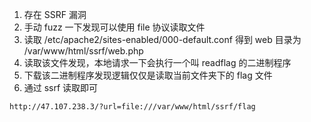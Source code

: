 1. 存在 SSRF 漏洞
2. 手动 fuzz 一下发现可以使用 file 协议读取文件
3. 读取 /etc/apache2/sites-enabled/000-default.conf 得到 web 目录为 /var/www/html/ssrf/web.php
4. 读取该文件发现，本地请求一下会执行一个叫 readflag 的二进制程序
5. 下载该二进制程序发现逻辑仅仅是读取当前文件夹下的 flag 文件
6. 通过 ssrf 读取即可
```
http://47.107.238.3/?url=file:///var/www/html/ssrf/flag
```
